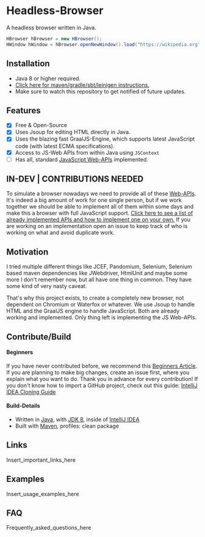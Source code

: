 # Headless-Browser
A headless browser written in Java.
```java
HBrowser hBrowser = new HBrowser();
HWindow hWindow = hBrowser.openNewWindow().load("https://wikipedia.org");
```

## Installation
 - Java 8 or higher required.
 - [Click here for maven/gradle/sbt/leinigen instructions.](https://jitpack.io/#Osiris-Team/Headless-Browser)
 - Make sure to watch this repository to get notified of future updates.

## Features
- [x] Free & Open-Source
- [x] Uses Jsoup for editing HTML directly in Java.
- [x] Uses the blazing fast GraalJS-Engine, which supports latest JavaScript code (with latest ECMA specifications).
- [x] Access to JS-Web APIs from within Java using `JSContext`
- [ ] Has all, standard [JavaScript Web-APIs](https://developer.mozilla.org/en-US/docs/Web/API) implemented.

## IN-DEV | CONTRIBUTIONS NEEDED
To simulate a browser nowadays we need to provide all of these [Web-APIs](https://developer.mozilla.org/en-US/docs/Web/API).
It's indeed a big amount of work for one single person,
but if we work together we should be able to implement all of them within some days and make this a browser with full JavaScript support.
[Click here to see a list of already implemented APIs and how to implement one on your own.](how-to-implement-a-js-web-api.md)
If you are working on an implementation open an issue to keep track of who is working on what and avoid duplicate work.

## Motivation
I tried multiple different things like JCEF, Pandomium, Selenium, Selenium based maven dependencies like JWebdriver, 
HtmlUnit and maybe some more I don't remember now, but all have one thing in common. 
They have some kind of very nasty caveat.

That's why this project exists, to create a completely new browser, not dependent on Chromium or Waterfox or whatever.
We use Jsoup to handle HTML and the GraalJS engine to handle JavaScript. 
Both are already working and implemented. Only thing left is implementing the JS Web-APIs.

## Contribute/Build

#### Beginners
If you have never contributed before, we recommend this [Beginners Article](https://www.jetbrains.com/help/idea/contribute-to-projects.html). 
If you are planning to make big changes, create an issue first, where you explain what you want to do. Thank you in advance for every
contribution!
If you don't know how to import a GitHub project, check out this guide: [IntelliJ IDEA Cloning Guide](https://blog.jetbrains.com/idea/2020/10/clone-a-project-from-github/)

#### Build-Details
  - Written in [Java](https://java.com/), with [JDK 8](https://www.oracle.com/java/technologies/javase/javase-jdk8-downloads.html), inside of [IntelliJ IDEA](https://www.jetbrains.com/idea/)
  - Built with [Maven](https://maven.apache.org/), profiles: clean package

## Links
Insert_important_links_here

## Examples
Insert_usage_examples_here

## FAQ
Frequently_asked_questions_here

